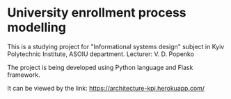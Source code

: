 # University enrollment process modelling

This is a studying project for "Informational systems design" subject in Kyiv Polytechnic Institute, ASOIU department.
Lecturer: V. D. Popenko

The project is being developed using Python language and Flask framework.

It can be viewed by the link: https://architecture-kpi.herokuapp.com/

